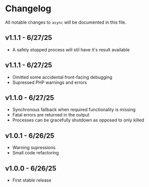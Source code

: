 # Changelog

All notable changes to `async` will be documented in this file.

## v1.1.1 - 6/27/25

* A safely stopped process will stil have it's result available

## v1.1.1 - 6/27/25

* Omitted some accidental front-facing debugging
* Supressed PHP warnings and errors

## v1.1.0 - 6/27/25

* Synchronous fallback when required functionality is missing
* Fatal errors are returned in the output
* Processes can be gracefully shutdown as opposed to only killed

## v1.0.1 - 6/26/25

* Warning supressions
* Small code refactoring

## v1.0.0 - 6/26/25

* First stable release